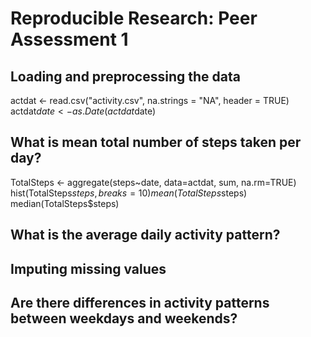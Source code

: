 # Reproducible Research: Peer Assessment 1


## Loading and preprocessing the data
actdat <- read.csv("activity.csv", na.strings = "NA", header = TRUE)
actdat$date <- as.Date(actdat$date)

## What is mean total number of steps taken per day?

TotalSteps <- aggregate(steps~date, data=actdat, sum, na.rm=TRUE)
hist(TotalSteps$steps, breaks=10)
mean(TotalSteps$steps)
median(TotalSteps$steps)

## What is the average daily activity pattern?



## Imputing missing values



## Are there differences in activity patterns between weekdays and weekends?
